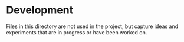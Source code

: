 # Development

Files in this directory are not used in the project, but capture ideas and experiments that are in progress or have been worked on.
